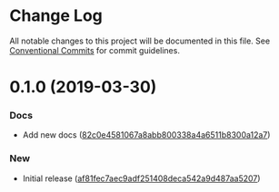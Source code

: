 # Change Log

All notable changes to this project will be documented in this file.
See [Conventional Commits](https://conventionalcommits.org) for commit guidelines.

# 0.1.0 (2019-03-30)


### Docs

* Add new docs ([82c0e4581067a8abb800338a4a6511b8300a12a7](https://github.com/jeanfortheweb/translata/commit/82c0e4581067a8abb800338a4a6511b8300a12a7))

### New

* Initial release ([af81fec7aec9adf251408deca542a9d487aa5207](https://github.com/jeanfortheweb/translata/commit/af81fec7aec9adf251408deca542a9d487aa5207))

